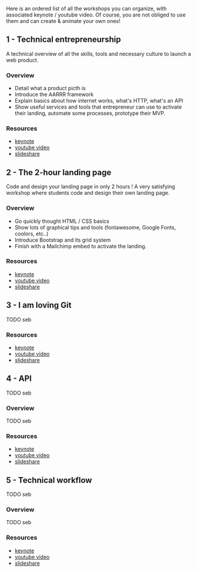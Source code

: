 Here is an ordered list of all the workshops you can organize, with associated keynote / youtube video. Of course, you are not obliged to use them and can create & animate your own ones! 


## 1 - Technical entrepreneurship

A technical overview of all the skills, tools and necessary culture to launch a web product.

### Overview

- Detail what a product picth is
- Introduce the AARRR framework
- Explain basics about how internet works, what's HTTP, what's an API
- Show useful services and tools that entrepreneur can use to activate their landing, automate some processes, prototype their MVP.

### Resources

- [keynote]()
- [youtube video]()
- [slideshare]()

## 2 - The 2-hour landing page

Code and design your landing page in only 2 hours ! A very satisfying workshop where students code and design their own landing page.

### Overview

- Go quickly thought HTML / CSS basics
- Show lots of graphical tips and tools (fontawesome, Google Fonts, coolors, etc..)
- Introduce Bootstrap and its grid system
- Finish with a Mailchimp embed to activate the landing.

### Resources

- [keynote]()
- [youtube video]()
- [slideshare]()

## 3 - I am loving Git

TODO seb

### Resources

- [keynote]()
- [youtube video]()
- [slideshare]()

## 4 - API

TODO seb

### Overview

TODO seb

### Resources

- [keynote]()
- [youtube video]()
- [slideshare]()

## 5 - Technical workflow

TODO seb

### Overview

TODO seb

### Resources

- [keynote]()
- [youtube video]()
- [slideshare]()

